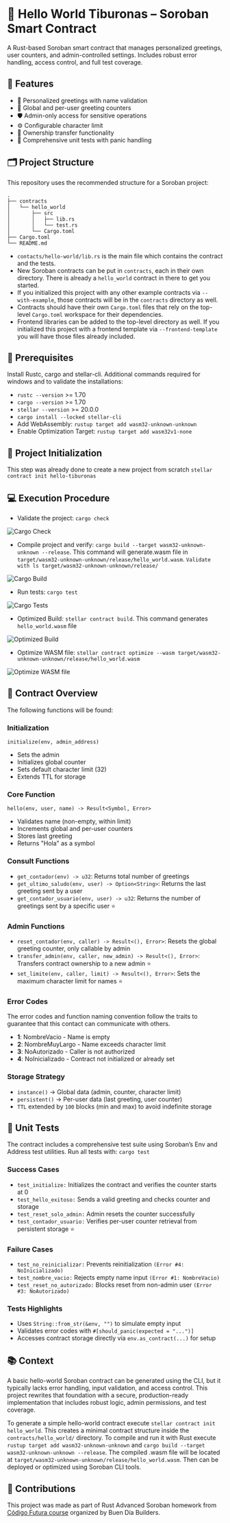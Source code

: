 # 🐋 Hello World Tiburonas – Soroban Smart Contract

A Rust-based Soroban smart contract that manages personalized greetings, user counters, and admin-controlled settings. Includes robust error handling, access control, and full test coverage.

## 🚀 Features

- 👋 Personalized greetings with name validation
- 🔢 Global and per-user greeting counters
- 🛡️ Admin-only access for sensitive operations
- ⚙️ Configurable character limit
- 🔄 Ownership transfer functionality
- 🧪 Comprehensive unit tests with panic handling


## 🗂️ Project Structure


This repository uses the recommended structure for a Soroban project:
```text
.
├── contracts
│   └── hello_world
│       ├── src
│       │   ├── lib.rs
│       │   └── test.rs
│       └── Cargo.toml
├── Cargo.toml
└── README.md
```

- `contacts/hello-world/lib.rs` is the main file which contains the contract and the tests.
- New Soroban contracts can be put in `contracts`, each in their own directory. There is already a `hello_world` contract in there to get you started.
- If you initialized this project with any other example contracts via `--with-example`, those contracts will be in the `contracts` directory as well.
- Contracts should have their own `Cargo.toml` files that rely on the top-level `Cargo.toml` workspace for their dependencies.
- Frontend libraries can be added to the top-level directory as well. If you initialized this project with a frontend template via `--frontend-template` you will have those files already included.


## 📝 Prerequisites

Install Rustc, cargo and stellar-cli. Additional commands required for windows and to validate the installations:
* `rustc --version` >= 1.70
* `cargo --version` >= 1.70
* `stellar --version` >= 20.0.0
* `cargo install --locked stellar-cli`
* Add WebAssembly: `rustup target add wasm32-unknown-unknown`
* Enable Optimization Target: `rustup target add wasm32v1-none`


## 🔧 Project Initialization

This step was already done to create a new project from scratch
`stellar contract init hello-tiburonas`


## 💻 Execution Procedure

* Validate the project: `cargo check`

![Cargo Check](img/cargo_check.png)

* Compile project and verify: `cargo build --target wasm32-unknown-unknown --release`. This command will generate.wasm file in `target/wasm32-unknown-unknown/release/hello_world.wasm`. `Validate with ls target/wasm32-unknown-unknown/release/`

![Cargo Build](img/cargo_build.png)

* Run tests: `cargo test`

![Cargo Tests](img/cargo_test.png)

* Optimized Build: `stellar contract build`. This command generates `hello_world.wasm` file

![Optimized Build](img/stellar_contract_build.png)

* Optimize WASM file: `stellar contract optimize --wasm target/wasm32-unknown-unknown/release/hello_world.wasm`

![Optimize WASM file](img/stellar_contract_optimize.png)


## 🧠 Contract Overview

The following functions will be found:

### Initialization

`initialize(env, admin_address)`
- Sets the admin
- Initializes global counter
- Sets default character limit (32)
- Extends TTL for storage

### Core Function

`hello(env, user, name) -> Result<Symbol, Error>`
- Validates name (non-empty, within limit)
- Increments global and per-user counters
- Stores last greeting
- Returns "Hola" as a symbol

### Consult Functions

- `get_contador(env) -> u32`: Returns total number of greetings
- `get_ultimo_saludo(env, user) -> Option<String>`: Returns the last greeting sent by a user
- `get_contador_usuario(env, user) -> u32`: Returns the number of greetings sent by a specific user ⭐

### Admin Functions

- `reset_contador(env, caller) -> Result<(), Error>`: Resets the global greeting counter, only callable by admin
- `transfer_admin(env, caller, new_admin) -> Result<(), Error>`: Transfers contract ownership to a new admin ⭐
- `set_limite(env, caller, limit) -> Result<(), Error>`: Sets the maximum character limit for names ⭐

### Error Codes

The error codes and function naming convention follow the traits to guarantee that this contact can communicate with others.
- **1**: NombreVacio - Name is empty
- **2**: NombreMuyLargo - Name exceeds character limit
- **3**: NoAutorizado - Caller is not authorized
- **4**: NoInicializado - Contract not initialized or already set


### Storage Strategy

- `instance()` → Global data (admin, counter, character limit)
- `persistent()` → Per-user data (last greeting, user counter)
- `TTL` extended by `100` blocks (min and max) to avoid indefinite storage


## 🧪 Unit Tests

The contract includes a comprehensive test suite using Soroban’s Env and Address test utilities. Run all tests with: `cargo test`

### Success Cases

- `test_initialize:` Initializes the contract and verifies the counter starts at 0
- `test_hello_exitoso:` Sends a valid greeting and checks counter and storage
- `test_reset_solo_admin:` Admin resets the counter successfully
- `test_contador_usuario:` Verifies per-user counter retrieval from persistent storage ⭐

### Failure Cases

- `test_no_reinicializar:` Prevents reinitialization `(Error #4: NoInicializado)`
- `test_nombre_vacio:` Rejects empty name input `(Error #1: NombreVacio)`
- `test_reset_no_autorizado:` Blocks reset from non-admin user `(Error #3: NoAutorizado)`

### Tests Highlights

- Uses `String::from_str(&env, "")` to simulate empty input
- Validates error codes with `#[should_panic(expected = "...")]`
- Accesses contract storage directly via `env.as_contract(...)` for setup


## 📚 Context

A basic hello-world Soroban contract can be generated using the CLI, but it typically lacks error handling, input validation, and access control. This project rewrites that foundation with a secure, production-ready implementation that includes robust logic, admin permissions, and test coverage.

To generate a simple hello-world contract execute `stellar contract init hello_world`. This creates a minimal contract structure inside the `contracts/hello_world/` directory. To compile and run it with Rust execute `rustup target add wasm32-unknown-unknown` and `cargo build --target wasm32-unknown-unknown --release`. The compiled .wasm file will be located at
`target/wasm32-unknown-unknown/release/hello_world.wasm`. Then can be deployed or optimized using Soroban CLI tools.


## 🤝 Contributions
This project was made as part of Rust Advanced Soroban homework from [Código Futura course](https://github.com/BuenDia-Builders/codigofutura/tree/main/2da-semana-rust-consolidado/4-Clase) organized by Buen Día Builders.